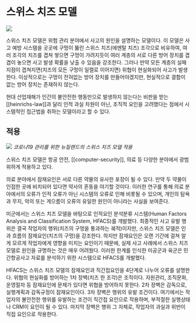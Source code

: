 # 스위스 치즈 모델

![](https://upload.wikimedia.org/wikipedia/commons/thumb/a/a7/Swiss_cheese_model_textless.svg/1024px-Swiss_cheese_model_textless.svg.png)

스위스 치즈 모델은 위험 관리 분야에서 사고의 원인을 설명하는 모델이다. 이 모델은 사고 예방 시스템을 곳곳에 구멍이 뚫린 스위스 치즈(에멘탈 치즈) 조각으로 비유하여, 여러 조각의 치즈를 겹쳐 쌓으면 구멍이 가려지듯이 여러 계층의 서로 다른 방어 장치를 겹겹이 놓으면 사고 발생 확률을 낮출 수 있음을 강조한다. 그러나 만약 모든 계층의 실패 지점이 겹쳐지면(치즈의 모든 구멍이 일렬로 이어지면) 위협이 현실화되어 사고가 발생한다. 이상적으로는 구멍이 전혀없는 방어 장치를 만들어야겠지만, 현실적으로 결함이 없는 방어 장치는 존재하지 않는다.

현대 산업재해가 인간의 불안전한 행동만으로 발생하지 않는다는 비판을 받는 [[heinrichs-law]]과 달리 인적 과실 차원이 아닌, 조직적 요인을 고려했다는 점에서 시스템적인 접근법을 취하는 모델이라고 할 수 있다.

## 적용

![](https://upload.wikimedia.org/wikipedia/commons/thumb/b/bf/Covid-19-Cheese-Model-animation-02-short.gif/1024px-Covid-19-Cheese-Model-animation-02-short.gif)
_코로나19 관리를 위한 뉴질랜드의 스위스 치즈 모델 적용_

스위스 치즈 모델은 항공 안전, [[computer-security]], 의료 등 다양한 분야에서 광범위하게 적용하고 있다.

의료 분야에서 잠재요인은 서로 다른 약물의 유사한 포장이 될 수 있다. 만약 두 약물이 인접한 곳에 비치되어 있다면 약사의 혼동을 야기할 것이다. 이러한 연구를 통해 의료 분야에서의 오류가 인적 오류가 아닌 시스템의 오류로 인해 비롯될 수 있으며, 개인의 탐욕과 무지, 악의 또는 게으름이 오류의 유일한 원인이 아니라는 사실을 보여준다.

미군에서는 스위스 치즈 모델을 바탕으로 인적요인 분석분류 시스템(Human Factors Analysis and Classification System, HFACS)를 개발했다. 최종적인 사고 유발 행위은 결국 작업자의 행위(치즈의 구멍을 통과하는 궤적)이지만, 스위스 치즈 모델은 인과 흐름의 잠재요인(치즈의 구멍)을 강조한다. 하지만 잠재요인은 오랜 기간에 걸쳐 알게 모르게 작업자에게 영향을 미치는 요인이기 때문에, 실제 사고 사례에서 스위스 치즈 모델로 원인을 규명하는 것은 매우 어려웠다. 이러한 한계를 인식한 미공군과 육군은 민간항공사고 자료를 분석하기 위한 시스템으로 HFACS를 개발했다.

HFACS는 스위스 치즈 모델의 잠재요인과 직간접요인을 4단계로 나누어 오류를 설명한다. 위협의 현실화를 방어하는 1차 장벽(치즈 한 조각)은 조직이다. 자원관리, 조직문화, 운영절차 등 잠재요인에 문제가 있다면 위협을 방어하지 못한다. 2차 장벽은 감독으로, 실행계획과 감독규정이 잠재요인이다. 3차 장벽은 행위의 유발 조건이다. 여기에서는 작업자의 불안전한 행위를 유발하는 조건이 직간접 요인으로 작용하며, 부적절한 실행상태나 CRM이 요인이 될 수 있다. 마지막 장벽은 행위 그 자체로, 작업자의 과실과 위반이 직접 요인으로 작용한다.
